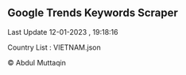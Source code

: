 

## Google Trends Keywords Scraper 
 
Last Update 12-01-2023 , 19:18:16

Country List :
VIETNAM.json



© Abdul Muttaqin 
